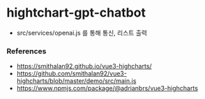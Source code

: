 # hightchart-gpt-chatbot
- src/services/openai.js 를 통해 통신, 리스트 출력
### References
- https://smithalan92.github.io/vue3-highcharts/
- https://github.com/smithalan92/vue3-highcharts/blob/master/demo/src/main.js
- https://www.npmjs.com/package/@adrianbrs/vue3-highcharts